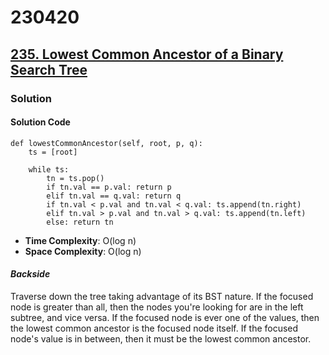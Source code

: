 # 230420

## [235. Lowest Common Ancestor of a Binary Search Tree](https://leetcode.com/problems/lowest-common-ancestor-of-a-binary-search-tree/description/)
### Solution

#### Solution Code
```
def lowestCommonAncestor(self, root, p, q):
    ts = [root]

    while ts:
        tn = ts.pop()
        if tn.val == p.val: return p
        elif tn.val == q.val: return q
        if tn.val < p.val and tn.val < q.val: ts.append(tn.right)
        elif tn.val > p.val and tn.val > q.val: ts.append(tn.left)
        else: return tn
```
- __Time Complexity__: O(log n)
- __Space Complexity__: O(log n)

#### _Backside_
Traverse down the tree taking advantage of its BST nature. If the focused node is greater than all, then the nodes you're looking for are in the left subtree, and vice versa. If the focused node is ever one of the values, then the lowest common ancestor is the focused node itself. If the focused node's value is in between, then it must be the lowest common ancestor.
